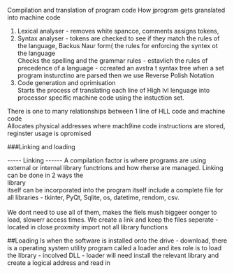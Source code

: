 Compilation and translation of program code 
How jprogram gets granslated  into machine code 
1. Lexical analyser - removes white spancce, comments assigns tokens, 
2. Syntax analyser - tokens are checked to see if they match the rules of the language, Backus Naur form( the  rules  for enforcing the syntex ot the language<br>
Checks the spelling and the grammar rules - estavlich the rules of precedence of a language - ccreated an avstra t syntax tree when a set program insturctino are parsed 
then we use Reverse Polish Notation 
3. Code generation and oprimisation <br>
Starts the process of translating each line of High lvl lenguage into processor specific machine code using the instuction set. <br> 

There is one to many relationships between 1 line of HLL code and machine code <br>
Allocates physical addresses where mach9ine code instructions are stored, reginster usage is opromised 

###Linking and loading

----- Linking ------ 
A compilation factor is where programs are using external or internal library functrions and how rherse are managed. Linking can be done in 2 ways the <br> library <br>
itself can be incorporated into the program itself include a complete file for all libraries - tkinter, PyQt, Sqlite, os, datetime, rendom, csv.<br>
<br>
We dont need to use all of them, makes the fiels mush biggeer oonger to load, slowerr access times. We create a link and keep the files seperate - located in close proxmity import not all library functions 

##Loading
Is when the software is installed onto the drive - download, there is a operating system utility program called a loader and ites role is to load the library - incolved DLL - loader will need install the relevant library and create a logical address and read in 
